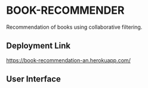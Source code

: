 # BOOK-RECOMMENDER
Recommendation of books using collaborative filtering.


## Deployment Link
https://book-recommendation-an.herokuapp.com/


## User Interface
